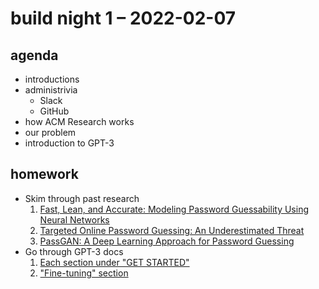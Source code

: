 # build night 1 – 2022-02-07

## agenda

- introductions
- administrivia
	- Slack
	- GitHub
- how ACM Research works
- our problem
- introduction to GPT-3

## homework

- Skim through past research
	1. [Fast, Lean, and Accurate: Modeling Password Guessability Using Neural Networks](https://github.com/ACM-Research/targeted-password-guesses/blob/main/resources/password_guessability.pdf)
	2. [Targeted Online Password Guessing: An Underestimated Threat](https://github.com/ACM-Research/targeted-password-guesses/blob/main/resources/targeted_password_guessing.pdf)
	3. [PassGAN: A Deep Learning Approach for Password Guessing](https://github.com/ACM-Research/targeted-password-guesses/blob/main/resources/PassGAN.pdf)
- Go through GPT-3 docs
	1. [Each section under "GET STARTED"](https://beta.openai.com/docs/introduction)
	2. ["Fine-tuning" section](https://beta.openai.com/docs/guides/fine-tuning)
